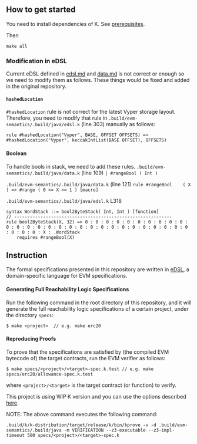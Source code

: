 ## How to get started

You need to install dependencies of K. See [prerequisites](https://github.com/kframework/k#prerequisites).

Then

```
make all
```

### Modification in eDSL
Current eDSL defined in [edsl.md](https://github.com/kframework/evm-semantics/blob/9a409babcd9b77a0f9a30f52350e4c5d46e6b086/edsl.md) and [data.md](https://github.com/kframework/evm-semantics/blob/9a409babcd9b77a0f9a30f52350e4c5d46e6b086/data.md) is not correct or enough so we need to modify them as follows. These things would be fixed and added in the original repository.

#### `hashedLocation`
`#hashedLocation` rule is not correct for the latest Vyper storage layout. Therefore, you need to modify that rule in `.build/evm-semantics/.build/java/edsl.k` (line 303) manually as follows: 
```
rule #hashedLocation("Vyper", BASE, OFFSET OFFSETS) => #hashedLocation("Vyper", keccakIntList(BASE OFFSET), OFFSETS)
```

#### Boolean
To handle bools in stack, we need to add these rules.
`.build/evm-semantics/.build/java/data.k` (line 109)
```| #rangeBool ( Int )```

`.build/evm-semantics/.build/java/data.k` (line 121)
```rule #rangeBool    ( X ) => #range ( 0 <= X <= 1 ) [macro]```

`.build/evm-semantics/.build/java/edsl.k` L318
```
syntax WordStack ::= bool2ByteStack( Int, Int ) [function]
// ------------------------------------------------------------
rule bool2ByteStack(X, 32) => 0 : 0 : 0 : 0 : 0 : 0 : 0 : 0 : 0 : 0 : 0 : 0 : 0 : 0 : 0 : 0 : 0 : 0 : 0 : 0 : 0 : 0 : 0 : 0 : 0 : 0 : 0 : 0 : 0 : 0 : 0 : X : .WordStack
    requires #rangeBool(X)
```


## Instruction

The formal specifications presented in this repository are written in [eDSL](https://github.com/runtimeverification/verified-smart-contracts/blob/master/resources/edsl.md), a domain-specific language for EVM specifications.

#### Generating Full Reachability Logic Specifications

Run the following command in the root directory of this repository, and it will generate the full reachability logic specifications of a certain project, under the directory `specs`:

```
$ make <project>  // e.g. make erc20
```

#### Reproducing Proofs

To prove that the specifications are satisfied by (the compiled EVM bytecode of) the target contracts, run the EVM verifier as follows:

```
$ make specs/<project>/<target>-spec.k.test // e.g. make specs/erc20/allowance-spec.k.test
```

where `<project>/<target>` is the target contract (or function) to verify.

This project is using WIP K version and you can use the options described [here](https://github.com/runtimeverification/verified-smart-contracts/blob/master/resources/kprove-tutorial.md#kprove-logging-options).

NOTE: The above command executes the following command:
```
.build/k/k-distribution/target/release/k/bin/kprove -v -d .build/evm-semantics/.build/java -m VERIFICATION --z3-executable --z3-impl-timeout 500 specs/<project>/<target>-spec.k
```
